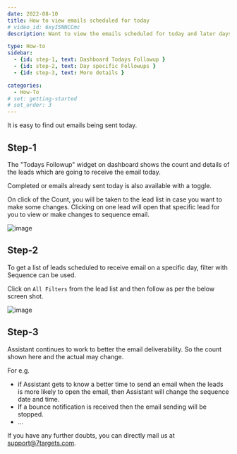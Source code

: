 ```yaml
---
date: 2022-08-10
title: How to view emails scheduled for today
# video_id: 6xyI5NNCCmc
description: Want to view the emails scheduled for today and later days too. 

type: How-to
sidebar:
  - {id: step-1, text: Dashboard Todays Followup }
  - {id: step-2, text: Day specific Followups }
  - {id: step-3, text: More details }

categories:
  - How-To
# set: getting-started
# set_order: 3
---
```

It is easy to find out emails being sent today. 

## Step-1
The "Todays Followup" widget on dashboard shows the count and details of the leads which are going to receive the email today. 

Completed or emails already sent today is also available with a toggle. 

On click of the Count, you will be taken to the lead list in case you want to make some changes. 
Clicking on one lead will open that specific lead for you to view or make changes to sequence email.

![image](../../images/todays-followup.jpg)

## Step-2
To get a list of leads scheduled to receive email on a specific day, filter with Sequence can be used. 

Click on `All Filters` from the lead list and then follow as per the below screen shot.

![image](../../images/schedule-filter.jpg)

## Step-3
Assistant continues to work to better the email deliverability. So the count shown here and the actual may change. 

For e.g. 
- if Assistant gets to know a better time to send an email when the leads is more likely to open the email, then Assistant will change the sequence date and time.
- If a bounce notification is received then the email sending will be stopped.
- ...

If you have any further doubts, you can directly mail us at support@7targets.com.

